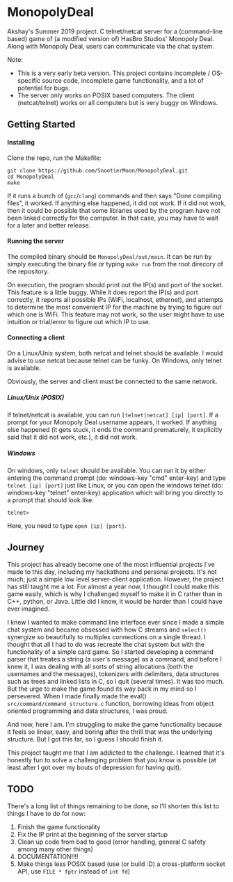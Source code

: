 # MonopolyDeal
Akshay's Summer 2019 project.
C telnet/netcat server for a (command-line based) game of (a modified version of) HasBro Studios' Monopoly Deal.
Along with Monopoly Deal, users can communicate via the chat system.

Note: 
- This is a very early beta version. This project contains incomplete / OS-specific source code, incomplete game functionality, and a lot of potential for bugs.
- The server only works on POSIX based computers. The client (netcat/telnet) works on all computers but is very buggy on Windows.

## Getting Started

#### Installing

Clone the repo, run the Makefile:

```
git clone https://github.com/SnootierMoon/MonopolyDeal.git
cd MonopolyDeal
make 
```

If it runs a bunch of (`gcc`/`clang`) commands and then says "Done compiling files", it worked. If anything else happened, it did not work. If it did not work, then it could be possible that some libraries used by the program have not been linked correctly for the computer. In that case, you may have to wait for a later and better release.

#### Running the server

The compiled binary should be `MonopolyDeal/out/main`. It can be run by simply executing the binary file or typing `make run` from the root direcory of the repository. 

On execution, the program should print out the IP(s) and port of the socket. This feature is a little buggy. While it does report the IP(s) and port correctly, it reports all possible IPs (WiFi, localhost, ethernet), and attempts to determine the most convenient IP for the machine by trying to figure out which one is WiFi. This feature may not work, so the user might have to use intuition or trial/error to figure out which IP to use.

#### Connecting a client

On a Linux/Unix system, both netcat and telnet should be available. I would advise to use netcat because telnet can be funky. On Windows, only telnet is available. 

Obviously, the server and client must be connected to the same network.

##### Linux/Unix (POSIX)

If telnet/netcat is available, you can run `[telnet|netcat] [ip] [port]`. If a prompt for your Monopoly Deal username appears, it worked. If anything else happened (it gets stuck, it ends the command prematurely, it explicitly said that it did not work, etc.), it did not work.

##### Windows

On windows, only `telnet` should be available. You can run it by either entering the command prompt (do: windows-key "cmd" enter-key) and type `telnet [ip] [port]` just like Linux, or you can open the windows telnet (do: windows-key "telnet" enter-key) application which will bring you directly to a prompt that should look like:

```
telnet>
```

Here, you need to type `open [ip] [port]`.

## Journey

This project has already become one of the most influential projects I've made to this day, including my hackathons and personal projects. It's not much; just a simple low level server-client application. However, the project has still taught me a lot. For almost a year now, I thought I could make this game easily, which is why I challenged myself to make it in C rather than in C++, python, or Java. Little did I know, it would be harder than I could have ever imagined.

I knew I wanted to make command line interface ever since I made a simple chat system and became obsessed with how C streams and `select()` synergize so beautifully to multiplex connections on a single thread. I thought that all I had to do was recreate the chat system but with the functionality of a simple card game. So I started developing a command parser that treates a string (a user's message) as a command, and before I knew it, I was dealing with all sorts of string allocations (both the usernames and the messages), tokenizers with delimiters, data structures such as trees and linked lists in C, so I quit (several times). It was too much. But the urge to make the game found its way back in my mind so I persevered. When I made finally made the eval() `src/command/command_structure.c` function, borrowing ideas from object oriented programming and data structures, I was proud.

And now, here I am. I'm struggling to make the game functionality because it feels so linear, easy, and boring after the thrill that was the underlying structure. But I got this far, so I guess I should finish it.

This project taught me that I am addicted to the challenge. I learned that it's honestly fun to solve a challenging problem that you know is possible (at least after I got over my bouts of depression for having quit).

## TODO

There's a long list of things remaining to be done, so I'll shorten this list to things I have to do for now:

1. Finish the game functionality
2. Fix the IP print at the beginning of the server startup
3. Clean up code from bad to good (error handling, general C safety among many other things)
4. DOCUMENTATION!!!!
5. Make things less POSIX based (use (or build :D) a cross-platform socket API, use `FILE * fptr` instead of `int fd`)
